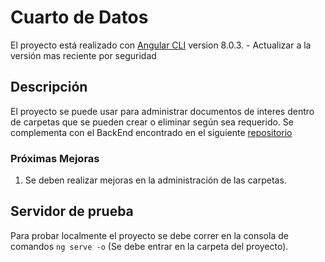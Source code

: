 # Cuarto de Datos

El proyecto está realizado con [Angular CLI](https://github.com/angular/angular-cli) version 8.0.3. - Actualizar a la versión mas reciente por seguridad

## Descripción
El proyecto se puede usar para administrar documentos de interes dentro de carpetas que se pueden crear o eliminar según sea requerido. Se complementa con el BackEnd encontrado en el siguiente [repositorio](https://github.com/santiagogo2/api-rest-cuarto-de-datos)

### Próximas Mejoras
1. Se deben realizar mejoras en la administración de las carpetas.

## Servidor de prueba

Para probar localmente el proyecto se debe correr en la consola de comandos `ng serve -o` (Se debe entrar en la carpeta del proyecto).




